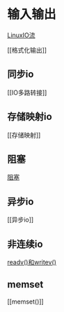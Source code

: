 # 输入输出

[LinuxIO流](Linux_IO_Stream.md)

[[格式化输出]]

## 同步io

[[IO多路转接]]

## 存储映射io

[[存储映射]]

## 阻塞

[阻塞](Linux_Block.md)

## 异步io
  
[[异步io]]

## 非连续io

[readv()和writev()](Linux_IO_API_readv_and_writev.md)

## memset

[[memset()]]
